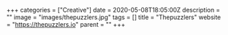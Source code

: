 +++
categories = ["Creative"]
date = 2020-05-08T18:05:00Z
description = ""
image = "images/thepuzzlers.jpg"
tags = []
title = "Thepuzzlers"
website = "https://thepuzzlers.io"
parent = ""
+++
